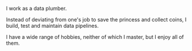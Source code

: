 I work as a data plumber.

Instead of deviating from one's job to save the princess and collect coins, I build, test and maintain data pipelines.

I have a wide range of hobbies, neither of which I master, but I enjoy all of them.
